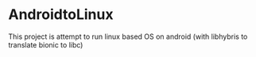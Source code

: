 # AndroidtoLinux
This project is attempt to run linux based OS on android (with libhybris to translate bionic to libc)
